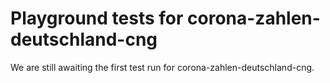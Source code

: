 # Playground tests for corona-zahlen-deutschland-cng
We are still awaiting the first test run for corona-zahlen-deutschland-cng.
